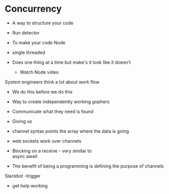 # Concurrency
- A way to structure your code
- Run detector

- To make your code 
Node
- single threaded
- Does one thing at a time but make's it look like it doesn't
  - Watch Node video

System engineers think a lot about work flow
  - We do this before we do this

- Way to create independently working gophers
- Communicate what they need is found

- Giving us 
- channel syntax points the array where the data is going 
- web sockets work over channels

- Blocking on a receive - very similar to  
async await

- The benefit of being a programming is defining the purpose of channels

Slackbot
-trigger

- get help working
